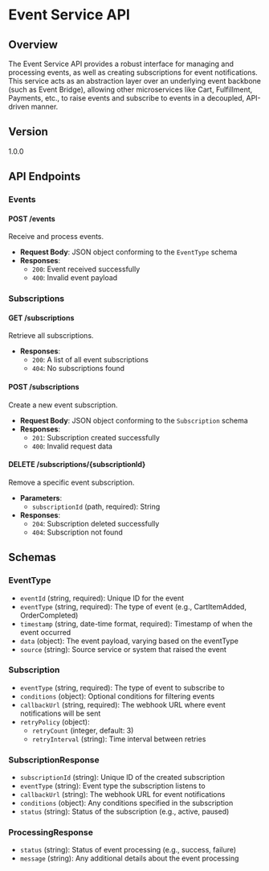 # Event Service API

## Overview

The Event Service API provides a robust interface for managing and processing events, as well as creating subscriptions for event notifications. This service acts as an abstraction layer over an underlying event backbone (such as Event Bridge), allowing other microservices like Cart, Fulfillment, Payments, etc., to raise events and subscribe to events in a decoupled, API-driven manner.

## Version

1.0.0

## API Endpoints

### Events

#### POST /events

Receive and process events.

- **Request Body**: JSON object conforming to the `EventType` schema
- **Responses**:
  - `200`: Event received successfully
  - `400`: Invalid event payload

### Subscriptions

#### GET /subscriptions

Retrieve all subscriptions.

- **Responses**:
  - `200`: A list of all event subscriptions
  - `404`: No subscriptions found

#### POST /subscriptions

Create a new event subscription.

- **Request Body**: JSON object conforming to the `Subscription` schema
- **Responses**:
  - `201`: Subscription created successfully
  - `400`: Invalid request data

#### DELETE /subscriptions/{subscriptionId}

Remove a specific event subscription.

- **Parameters**:
  - `subscriptionId` (path, required): String
- **Responses**:
  - `204`: Subscription deleted successfully
  - `404`: Subscription not found

## Schemas

### EventType

- `eventId` (string, required): Unique ID for the event
- `eventType` (string, required): The type of event (e.g., CartItemAdded, OrderCompleted)
- `timestamp` (string, date-time format, required): Timestamp of when the event occurred
- `data` (object): The event payload, varying based on the eventType
- `source` (string): Source service or system that raised the event

### Subscription

- `eventType` (string, required): The type of event to subscribe to
- `conditions` (object): Optional conditions for filtering events
- `callbackUrl` (string, required): The webhook URL where event notifications will be sent
- `retryPolicy` (object):
  - `retryCount` (integer, default: 3)
  - `retryInterval` (string): Time interval between retries

### SubscriptionResponse

- `subscriptionId` (string): Unique ID of the created subscription
- `eventType` (string): Event type the subscription listens to
- `callbackUrl` (string): The webhook URL for event notifications
- `conditions` (object): Any conditions specified in the subscription
- `status` (string): Status of the subscription (e.g., active, paused)

### ProcessingResponse

- `status` (string): Status of event processing (e.g., success, failure)
- `message` (string): Any additional details about the event processing
